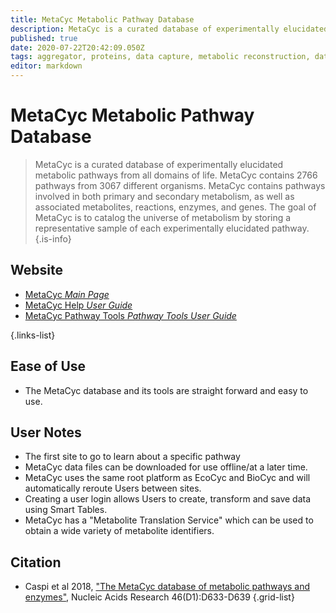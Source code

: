 ```yaml
---
title: MetaCyc Metabolic Pathway Database
description: MetaCyc is a curated database of experimentally elucidated metabolic pathways from all domains of life.
published: true
date: 2020-07-22T20:42:09.050Z
tags: aggregator, proteins, data capture, metabolic reconstruction, database, resource, metabolism, metabolics, browser, data visualization, data mapping, mapping, metabolic pathways, data export, curated, metabolomics, library
editor: markdown
---
```


# MetaCyc Metabolic Pathway Database

> MetaCyc is a curated database of experimentally elucidated metabolic pathways from all domains of life. MetaCyc contains 2766 pathways from 3067 different organisms.
MetaCyc contains pathways involved in both primary and secondary metabolism, as well as associated metabolites, reactions, enzymes, and genes. The goal of MetaCyc is to catalog the universe of metabolism by storing a representative sample of each experimentally elucidated pathway.
{.is-info}

## Website

- [MetaCyc *Main Page*](https://metacyc.org/)
- [MetaCyc Help *User Guide*](https://metacyc.org/MetaCycUserGuide.shtml)
- [MetaCyc Pathway Tools *Pathway Tools User Guide*](https://metacyc.org/PToolsWebsiteHowto.shtml)

{.links-list}

## Ease of Use

- The MetaCyc database and its tools are straight forward and easy to use. 

## User Notes

- The first site to go to learn about a specific pathway
- MetaCyc data files can be downloaded for use offline/at a later time.
- MetaCyc uses the same root platform as EcoCyc and BioCyc and will automatically reroute Users between sites.
- Creating a user login allows Users to create, transform and save data using Smart Tables. 
- MetaCyc has a "Metabolite Translation Service" which can be used to obtain a wide variety of metabolite identifiers. 

## Citation

- Caspi et al 2018, ["The MetaCyc database of metabolic pathways and enzymes"](https://academic.oup.com/nar/article/46/D1/D633/4559117), Nucleic Acids Research 46(D1):D633-D639
{.grid-list}